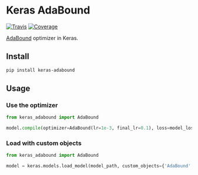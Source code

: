 # Keras AdaBound

[![Travis](https://travis-ci.org/CyberZHG/keras-adabound.svg)](https://travis-ci.org/CyberZHG/keras-adabound)
[![Coverage](https://coveralls.io/repos/github/CyberZHG/keras-adabound/badge.svg?branch=master)](https://coveralls.io/github/CyberZHG/keras-adabound)

[AdaBound](https://github.com/Luolc/AdaBound) optimizer in Keras.

## Install

```bash
pip install keras-adabound
```

## Usage

### Use the optimizer

```python
from keras_adabound import AdaBound

model.compile(optimizer=AdaBound(lr=1e-3, final_lr=0.1), loss=model_loss)
```

### Load with custom objects

```python
from keras_adabound import AdaBound

model = keras.models.load_model(model_path, custom_objects={'AdaBound': AdaBound})
```
